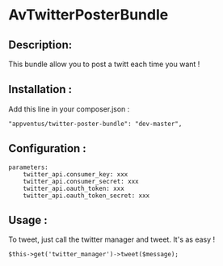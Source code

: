 AvTwitterPosterBundle
=====================

Description:
-

This bundle allow you to post a twitt each time you want !


Installation :
-

Add this line in your composer.json :

    "appventus/twitter-poster-bundle": "dev-master",

Configuration :
-

    parameters:
        twitter_api.consumer_key: xxx
        twitter_api.consumer_secret: xxx
        twitter_api.oauth_token: xxx
        twitter_api.oauth_token_secret: xxx
        
        
Usage :
-

To tweet, just call the twitter manager and tweet. It's as easy !

    $this->get('twitter_manager')->tweet($message);
    
